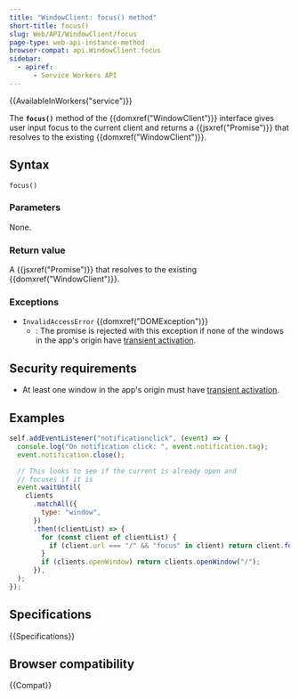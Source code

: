 ```yaml
---
title: "WindowClient: focus() method"
short-title: focus()
slug: Web/API/WindowClient/focus
page-type: web-api-instance-method
browser-compat: api.WindowClient.focus
sidebar:
  - apiref:
      - Service Workers API
---
```


{{AvailableInWorkers("service")}}

The **`focus()`** method of the {{domxref("WindowClient")}}
interface gives user input focus to the current client and returns a
{{jsxref("Promise")}} that resolves to the existing
{{domxref("WindowClient")}}.

## Syntax

```js-nolint
focus()
```

### Parameters

None.

### Return value

A {{jsxref("Promise")}} that resolves to the existing {{domxref("WindowClient")}}.

### Exceptions

- `InvalidAccessError` {{domxref("DOMException")}}
  - : The promise is rejected with this exception if none of the windows in the app's origin have [transient activation](/en-US/docs/Web/Security/User_activation).

## Security requirements

- At least one window in the app's origin must have [transient activation](/en-US/docs/Web/Security/User_activation).

## Examples

```js
self.addEventListener("notificationclick", (event) => {
  console.log("On notification click: ", event.notification.tag);
  event.notification.close();

  // This looks to see if the current is already open and
  // focuses if it is
  event.waitUntil(
    clients
      .matchAll({
        type: "window",
      })
      .then((clientList) => {
        for (const client of clientList) {
          if (client.url === "/" && "focus" in client) return client.focus();
        }
        if (clients.openWindow) return clients.openWindow("/");
      }),
  );
});
```

## Specifications

{{Specifications}}

## Browser compatibility

{{Compat}}
